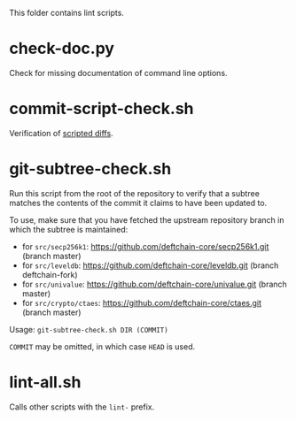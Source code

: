 This folder contains lint scripts.

check-doc.py
============
Check for missing documentation of command line options.

commit-script-check.sh
======================
Verification of [scripted diffs](/doc/developer-notes.md#scripted-diffs).

git-subtree-check.sh
====================
Run this script from the root of the repository to verify that a subtree matches the contents of
the commit it claims to have been updated to.

To use, make sure that you have fetched the upstream repository branch in which the subtree is
maintained:
* for `src/secp256k1`: https://github.com/deftchain-core/secp256k1.git (branch master)
* for `src/leveldb`: https://github.com/deftchain-core/leveldb.git (branch deftchain-fork)
* for `src/univalue`: https://github.com/deftchain-core/univalue.git (branch master)
* for `src/crypto/ctaes`: https://github.com/deftchain-core/ctaes.git (branch master)

Usage: `git-subtree-check.sh DIR (COMMIT)`

`COMMIT` may be omitted, in which case `HEAD` is used.

lint-all.sh
===========
Calls other scripts with the `lint-` prefix.
